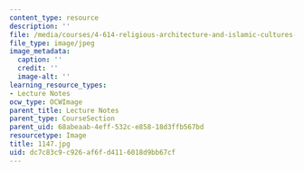 ```yaml
---
content_type: resource
description: ''
file: /media/courses/4-614-religious-architecture-and-islamic-cultures-fall-2002/dc7c83c9c926af6fd4116018d9bb67cf_1147.jpg
file_type: image/jpeg
image_metadata:
  caption: ''
  credit: ''
  image-alt: ''
learning_resource_types:
- Lecture Notes
ocw_type: OCWImage
parent_title: Lecture Notes
parent_type: CourseSection
parent_uid: 68abeaab-4eff-532c-e858-18d3ffb567bd
resourcetype: Image
title: 1147.jpg
uid: dc7c83c9-c926-af6f-d411-6018d9bb67cf
---
```

